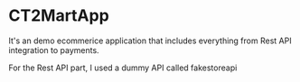 # CT2MartApp
 
It's an demo ecommerice application that includes everything from Rest API integration to payments. 

For the Rest API part, I used a dummy API called fakestoreapi
